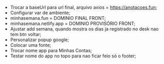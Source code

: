 * Trocar a baseUrl para url final, arquivo axios = https://anotacoes.fun;
* Configurar var de ambiente;
* minhasemana.fun = DOMINIO FINAL FRONT;
* minhasemana.netlify.app = DOMINIO PROVISÓRIO FRONT;
* Ajustar add semana, quando mostra os dias ja registrado no desk nao tem btn voltar;
* Personalizar popup google;
* Colocar uma fonte;
* Trocar nome app para Minhas Contas;
* Testar nome do app no topo para nao ficar feio só o footer;